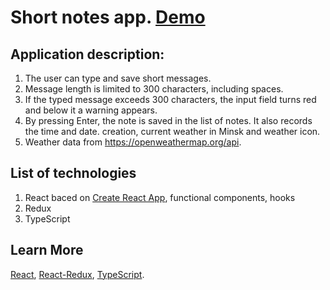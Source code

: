 # Short notes app. [Demo](https://vladnew91-todo-list.netlify.app/)

## Application description:

1. The user can type and save short messages.
2. Message length is limited to 300 characters, including spaces.
3. If the typed message exceeds 300 characters, the input field turns red and below it
   a warning appears.
4. By pressing Enter, the note is saved in the list of notes. It also records the time and date.
   creation, current weather in Minsk and weather icon.
5. Weather data from https://openweathermap.org/api.

## List of technologies

1. React baced on [Create React App](https://github.com/facebook/create-react-app), functional components, hooks
2. Redux
3. TypeScript

## Learn More

[React](https://reactjs.org/),
[React-Redux](https://react-redux.js.org/),
[TypeScript](https://www.typescriptlang.org/docs/).

